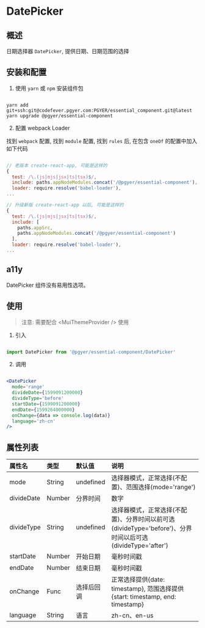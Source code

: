# DatePicker

## 概述

日期选择器 `DatePicker`, 提供日期、日期范围的选择

## 安装和配置

1. 使用 `yarn` 或 `npm` 安装组件包

```shell

yarn add git+ssh:git@codefever.pgyer.com:PGYER/essential_component.git@latest
yarn upgrade @pgyer/essential-component

```

2. 配置 webpack Loader

找到 `webpack` 配置, 找到 `module` 配置, 找到 `rules` 后, 在包含 `oneOf` 的配置中加入如下代码

```javascript

// 老版本 create-react-app, 可能是这样的
{
  test: /\.(js|mjs|jsx|ts|tsx)$/,
  include: paths.appNodeModules.concat('/@pgyer/essential-component'),
  loader: require.resolve('babel-loader'),
...

// 升级新版 create-react-app 以后, 可能是这样的
{
  test: /\.(js|mjs|jsx|ts|tsx)$/,
  include: [
    paths.appSrc,
    paths.appNodeModules.concat('/@pgyer/essential-component')
  ],
  loader: require.resolve('babel-loader'),
...

```

## a11y

DatePicker 组件没有易用性选项。

## 使用

> 注意: 需要配合 &lt;MuiThemeProvider /&gt; 使用

1. 引入

```javascript

import DatePicker from '@pgyer/essential-component/DatePicker'

```

2. 调用

```jsx

<DatePicker
  mode='range'
  divideDate={1599091200000}
  divideType='before'
  startDate={1599091200000}
  endDate={1599264000000}
  onChange={data => console.log(data)}
  language='zh-cn'
/>

```

## 属性列表

| 属性名 | 类型 | 默认值 | 说明 |
| :---- | :---- | :---- | :---- |
| mode  | String | undefined | 选择器模式，正常选择(不配置)、范围选择(mode='range') |
| divideDate | Number | 分界时间 | 数字 |
| divideType  | String | undefined | 选择器模式，正常选择(不配置)、分界时间以前可选(divideType='before')、分界时间以后可选(divideType='after') |
| startDate | Number | 开始日期 | 毫秒时间戳 |
| endDate | Number | 结束日期 | 毫秒时间戳 |
| onChange  | Func | 选择后回调 | 正常选择提供{date: timestamp}, 范围选择提供{start: timestamp, end: timestamp} |
| language  | String | 语言 | zh-cn、en-us |
